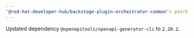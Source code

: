 ```yaml
---
'@red-hat-developer-hub/backstage-plugin-orchestrator-common': patch
---
```


Updated dependency `@openapitools/openapi-generator-cli` to `2.20.2`.
